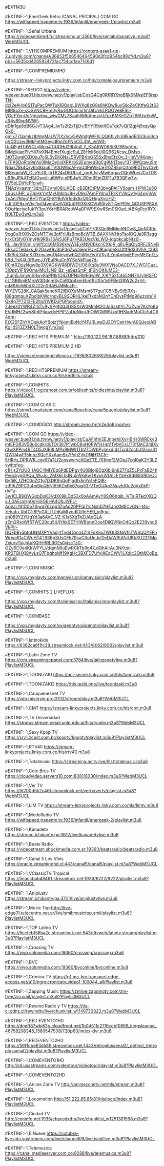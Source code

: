 #EXTM3U

#EXTINF:-1,EnerGeek Retro (CANAL PRICIPAL) COM GO
https://wifispeed.trapemn.tv:1936/infantil/energeek-1/playlist.m3u8

#EXTINF:-1,Señal Urbana
https://videosenlared.fullstreaming.ar:3560/live/senialurbanalive.m3u8?WebM3UCL

#EXTINF:-1,VH1COMPREMIUM
https://content-asae1-up-2.uplynk.com/channel/36953f5b6546464590d2fcd954bc89cf/d.m3u8?pbs=5635cd406583473fac754cdfae7146d1

#EXTINF:-1,COMPREMIUMHD

https://stream-linkyprojects.linky.com.co/hls/complejosurpremium.m3u8

#EXTINF:-1REDGO
https://video-weaver.bue01.hls.ttvnw.net/v1/playlist/CosG4Cq0RfRlY9roB1jk0MAsiEF6repTN-dcI2eAHp6S1TuPacQWTuKIBQabL9WXg8zG8s8hKQw8uySIjoZeCKtfeQ2tS3MIR8o2v-cOSVNCBHm0yRwGUQ0cmi1mOitUv6LRQOVe8ESL-VGcFYonUoNjeaytpa_wiwGML7Kaah5MbAhezcUZpxBMKeGZpTB6UwEqW_JR4v89vpNVWf-dDln1gp8dB6GJvT3Ag4_lwTs2t2xTjjDvIBYYR9jmKOaTqk7vQi1Zgj4j9xqyQpOk0-gmlx77QxmkzlbNmMaUV7lX2hcv5AWqifgWFhLQQ6fLvhrd8EadE0i33uo0chqVG3Uzw3MkFntMGeycIRmZpFNoCOJDA_wiWR-UcQFgHTdWGLyMpn4TiUGHd29bXuILY_K5ARWD6Si3I788heVm-BiMzlkjadPlvY47IvXN4EmefXugjc9uLZ8Hxli6qUj0Q962Kcsy_DMsp-3t0T2wgKXD0ou7c6L5vEKGNsL5RVPBKbGS5SxBhxEfzOv_3-IleVV4Kqw-LFFK6DqRlb9aVoi0IMaQyIjpIXRKrbS2EpmedBqCg9UrjTpev137jilWQqwuSmNqas78k4Qry6rdklxu6TV0UW6cAFyxU3PeWkCe7r0ZREojCrtm9E0TlvvCrvhBI8eqpIqW_OLvYcOLji5T624xD6ULioL_ggAJyjvMwEqgavOQgWbejJCuTDSuB8nJPA4TcRJOwviI-u6Wfy-ePBJwV_R0m9EmZDF1u7B3QFw7v-DV5oLDhYcFfcnyh-TNAzVxastmr3dmZFJVml08iUKOE_cB2BfCtPM3bVgPAlFV6osm_HPW3u5O49uvsjHP_p7JpHkYvtMyUMdnJ8HvD9xi7AmFYdnuTRrKYVikQv1y64xyjVAV2xAnl7Mgo1BeTjYturQ-8YBdVlrfedk6xQXQHqgXyUHZ-oJLtOE6xlnVivr1vi04wmCqtVQQu0FR3KiKCVb90ty8TlQqPl9hLQGU6FP8XA9OqHpciyc1uk1Y3puY6rHBRARetW4aDPW9EXw6Sm0SKIarLiABKgl1cy1lYXN0LTEw3wQ.m3u8

#EXTINF:-1,RED EVENTOS 1
https://video-weaver.bue01.hls.ttvnw.net/v1/playlist/CqIF70l3Qe8MMm5NOwS_QqNGRtc9cgCs1HXOy2OsNTTVa3pfFrIJIzBmoBcWTB_6AXKNVHroTsolOQJa9R3sgghrxCtSfvGYmyHk9R9s16AiSJ6Pu7FA93UezVkLWQ-iqgpkcabNtz0j-KL_JavR40ql_vmIfCdc6MS96kwWsExkN9CbkcnCXIqR_g6URqQivdRFJSNvB3BkJCTe6axs_6j2Dawf9v3bP3q7wcSeqrEUHCIKagdieScUttfRd33VhA_t393n1k9pLSi4mK7IXrmJwgOj4mydwbQZtjMyZwVVXyILZmAmbxjEPeyMEGpD_vb5d_TxK4L0f9wcJJYEuPAuCn5YSoNkFlae7d-R0ntRZqjzNgw8p3X9KGKWR8DIWDUO8IXq8u9WXVNaOAGD7X_1WG1CazL3lOpzVlF1j9OmuiMU1JN9_Bz_-eSezSmP_tF6NOIt1uME3-_Fum5JimwnSRwy8gPRtk1O4ZDPNsRME6wIW_XlKY52C4b5NN7lLIyhR5FCnL1GB6lpiBMroW3DdqmSyCoRGp4kmEbntRUXIx1x9FBet3RW2c2xjlrt-mM9AIrMj0dXUD2q0RABJMMozFr-WYZVG28K_CAQak5aneKR2IIBOXqMMsmST7gut1C5NBySt5jRXs-I88gqmpuXZbdibKWgrndvBL9SORHL1keFfxdbM2nYDnDysPtMg96uzxde1KQk4p7P7213FE2IboYiVKDJPGPxoumX-2Jeez0YWR4ZrSTvRySPgf0Q3US5XsW0MmM2OJcSssttVL7UZvnr7AsYp8bEVdMHZ2wv8tptlFjkpzdcHPjPZaDpNkpUhOWGMWUxqRHSkphMoCfc1ufCA4dm-EtX20FZhYXDjekAoYBojzYNiomiEpNoY4FJRLwaDJ2OYCwrHwrA0QJeoiABKglldS13ZXN0LTIwqgY.m3u8

#EXTINF:-1,RED HITS PREMIUM 1
http://190.122.96.187:8888/http/010

#EXTINF:-1,RED HITS PREMIUM 2 HD

https://video.streamingchilenos.cl:1936/8026/8026/playlist.m3u8?WebM3UCL

#EXTINF:-1,REDHITSPREMIUM
https://stream-linkyprojects.linky.com.co/hls/redhits.m3u8

#EXTINF:-1,COMHITS 
https://video01.logicahost.com.br/oldieshits/oldieshits/playlist.m3u8?PlaylistM3UCL

#EXTINF:-1,COM CLASIC
https://stmv1.cnarlatam.com/canal5pueblo/canal5pueblo/playlist.m3u8?WebM3UCL

#EXTINF:-1,COMDISCO
http://stream.zeno.fm/n2e4q8rpxxhvv

#EXTINF:-1,COM GO
https://video-weaver.bue01.hls.ttvnw.net/v1/playlist/CuAFnhV2EJnpehjiXvHBrH6WR0ky3mtEFGR3V58u0cdkrdcTOr387P1wbC8uH0PWYsHpVTvbVCsUT0fQAC24jIXvr3wXPPm4RT4O5JXlE9LMPx9MWI1TbV7DWbPyImxdj4zTcrd2cc0J12acs31QWU4wPf5InnzSQcYXxAamSx7Pxh2VkDNjH13C5-5HRrb_DPRWR_cgv97aTLf2onswvrycXQeZTE_f01mxf2MOeJ7cgI0aK3Y3LZywItqfeg-c1Hjs3YclU0_IAGC4MIYEq6PdEDPgy4U0BIoj6DgXibl9n827FsZ5LPxFaB24hPvockygGAQu_WuJo_2MX6LbdNu5Wki8wTKvukWDnLFYaHx8dBj8SR0vOcByfiiK_fZHC0nZG1g7j3DK9nQgPjqdfx5nYp1eFQIB-ztF9tZBPC3t4njBipQhNl65KDxRx67qiq53-VTeOUAp3NuvfdOc2oVx0kP-rlvFu-3w1CLB9QWGobDxK3VdX09jLDd53x0oAAmAyY8SO6hqjb_iVTalRTedrXQQxJ_0AEcxHp0gHiGGEHA4U6JWFU-AoVJL191D0o7SjwqZ6Lpg3ZoAp20PFQj7rcNxhD7HEJmXMECvCNr-t4s-7ehafu-XbfC1l6PnGALTUhKaMtyodIDiReHE9_jn9gu-zh089Y2YUgYd3a6AVC_VZ-K1x5XgTnZUAoGLA-zEm2RxoWf57WC20cu5iUjYAkSE7lHWBonnDos4DjlQVRjyO4Qo2E239yoc6VkPIr-DQFbBy5btnUNMXPYVadjrtTyd4Gmn4ZIKFdKkoZWGl3XNiVfcTWSQQYEFnWrweR1aCWuHT4T936pSUsOFk79caCXoUeJclDeDaW9tANiUKkXU22TMpZxiurvTsjJjAuKQHHfRL8OEs0vjscTzG-OZy6C9e4KkWPYl_VdqmN9uEwRCkTb9g47_dQhAIrAu3NKtpr-KP2TBHXj9XvLsQ7FbqhoMf19XgHc3BXFD7UfyIAEqCWV1LXdlc3QtMjCgBg.m3u8

#EXTINF:-1,COM MUSIC

https://vcp.myplaytv.com/panavision/panavision/playlist.m3u8?PlaylistM3UCL

#EXTINF:-1,COMHITS 2 LIVEPLUS

https://vcp.myplaytv.com/italianissimo/italianissimo/playlist.m3u8?PlaylistM3UCL

#EXTINF:-1,COMBASE

https://vcp.myplaytv.com/oxigenotv/oxigenotv/playlist.m3u8?PlaylistM3UCL

#EXTINF:-1,latinokids
https://6362ca6f1fc28.streamlock.net:443/8062/8062/playlist.m3u8

#EXTINF:-1,Latin Zone TV
https://cdn.streamingcpanel.com:3784/live/latinzonetvlive.m3u8?PlaylistM3UCL

#EXTINF:-1,TOONIZAKI
https://acl-server.linky.com.co/hls/toonizaki.m3u8

#EXTINF:-1,TOONIZAKI2
https://hls.quibi.one/live/toonizaki.m3u8

#EXTINF:-1,Cauquenesnet TV
https://vdo.miserver.pro:3102/stream/play.m3u8?WebM3UCL

#EXTINF:-1,CMT
https://stream-linkyprojects.linky.com.co/hls/cmt.m3u8

#EXTINF:-1,TV Universidad
https://stratus.stream.cespi.unlp.edu.ar/hls/tvunlp.m3u8?WebM3UCL

#EXTINF:-1,Sexy Kpop TV
https://srv1.zcast.com.br/kpoptv/kpoptv/playlist.m3u8?PlaylistM3UCL

#EXTINF:-1,RTV40
https://stream-linkyprojects.linky.com.co/hls/rtv40.m3u8

#EXTINF:-1,Totalmusic
https://streaming.acltv.live/hls/totalmusic.m3u8

#EXTINF:-1,Coto Brus TV
https://cloudvideo.servers10.com:8081/8030/index.m3u8?WebM3UCL

#EXTINF:-1,Ver TV
https://5f700d5b2c46f.streamlock.net/vertv/vertv/playlist.m3u8?WebM3UCL

#EXTINF:-1,LIM TV
https://stream-linkyprojects.linky.com.co/hls/limtv.m3u8

#EXTINF:-1,ModoRadio TV
https://wifispeed.trapemn.tv:1936/infantil/energeek-2/playlist.m3u8

#EXTINF:-1,Kanadetv
https://stream.ichibantv.ga:3612/live/kanadetvlive.m3u8

#EXTINF:-1,Beats Radio
https://videostream.shockmedia.com.ar:19360/beatsradio/beatsradio.m3u8

#EXTINF:-1,Canal 5 Los Vilos
https://oracle.streaminghd.cl:443/canal5/canal5/playlist.m3u8?WebM3UCL

#EXTINF:-1,VClassicTV Tropical
https://5eaccbab48461.streamlock.net:1936/8222/8222/playlist.m3u8?PlaylistM3UCL

#EXTINF:-1,Aniplustv
https://stream.ichibantv.ga:3741/live/aniplustvlive.m3u8

#EXTINF:-1,Music Top
http://live-edge01.telecentro.net.ar/live/smil:musictop.smil/playlist.m3u8?PlaylistM3UCL

#EXTINF:-1,TOP Latino TV
https://5cefcbf58ba2e.streamlock.net:543/tltvweb/latintv.stream/playlist.m3u8?PlaylistM3UCL

#EXTINF:-1,Crossing TV 
https://vivo.solumedia.com:19360/crossing/crossing.m3u8

#EXTINF:-1,BVC
https://vivo.solumedia.com:19360/bvconline/bvconline.m3u8

#EXTINF:-1,Crónica TV
https://g1.mc-hor.transport.edge-access.net/a10/ngrp:cronicatv_video1-100044_all/Playlist.m3u8

#EXTINF:-1,Zapping Music
https://zmlive.zappingtv.com/zm-free/zm.smil/playlist.m3u8?PlaylistM3UCL

#EXTINF:-1,Rewind Radio y TV
https://tls-cl.cdnz.cl/rewindtv/live/chunklist_w1149730823.m3u8?WebM3UCL

#EXTINF:-1,RED EVENTO1HD
https://dgeft87wbj63p.cloudfront.net/1b0451fc27f6ccbf0869_kingsleague_46758208348_1680547508/720p60/index-dvr.m3u8

#EXTINF:-1,REDEVENTO2HD
https://59f1cbe63db89.streamlock.net:1443/retroplussenal2/_definst_/retroplussenal2/playlist.m3u8?PlaylistM3UCL

#EXTINF:-1,COMEVENTO1HD
http://k4.usastreams.com/videotour/videotour/playlist.m3u8?PlaylistM3UCL

#EXTINF:-1,COMEVENTO2HD

#EXTINF:-1,Anime Zone TV
http://animezonetv.net/hls/stream.m3u8?PlaylistM3UCL

#EXTINF:-1,Locomotion 
http://51.222.85.85:81/hls/loco/index.m3u8?PlaylistM3UCL


#EXTINF:-1,Ciudad TV 
http://coninfo.net:1935/chacodxdtv/live/chunklist_w1251301598.m3u8?PlaylistM3UCL

#EXTINF:-1,ElNueve
https://octubre-live.cdn.vustreams.com/live/channel09/live.isml/live.m3u8?PlaylistM3UCL

#EXTINF:-1,Telemusica 
https://canal.mediaserver.com.co:8088/live/telemusica.m3u8?PlaylistM3UCL
